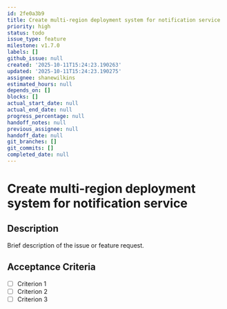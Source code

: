 ```yaml
---
id: 2fe0a3b9
title: Create multi-region deployment system for notification service
priority: high
status: todo
issue_type: feature
milestone: v1.7.0
labels: []
github_issue: null
created: '2025-10-11T15:24:23.190263'
updated: '2025-10-11T15:24:23.190275'
assignee: shanewilkins
estimated_hours: null
depends_on: []
blocks: []
actual_start_date: null
actual_end_date: null
progress_percentage: null
handoff_notes: null
previous_assignee: null
handoff_date: null
git_branches: []
git_commits: []
completed_date: null
---
```


# Create multi-region deployment system for notification service

## Description

Brief description of the issue or feature request.

## Acceptance Criteria

- [ ] Criterion 1
- [ ] Criterion 2
- [ ] Criterion 3